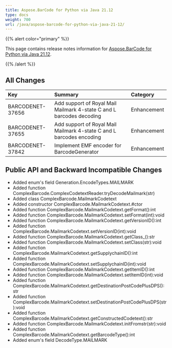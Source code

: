 ```yaml
---
title: Aspose.BarCode for Python via Java 21.12
type: docs
weight: 700
url: /java/aspose-barcode-for-python-via-java-21-12/
---
```


{{% alert color="primary" %}} 

This page contains release notes information for [Aspose.BarCode for Python via Java 21.12](https://downloads.aspose.com/barcode/python-java/new-releases/aspose.barcode-for-python-via-java-21.12/).

{{% /alert %}} 
## **All Changes**

|**Key**|**Summary**|**Category**|
| :- | :- | :- |
|BARCODENET-37656|Add support of Royal Mail Mailmark 4-state C and L barcodes decoding|Enhancement|
|BARCODENET-37655|Add support of Royal Mail Mailmark 4-state C and L barcodes encoding|Enhancement|
|BARCODENET-37842|Implement EMF encoder for BarcodeGenerator|Enhancement|

## **Public API and Backward Incompatible Changes**

- Added enum's field Generation.EncodeTypes.MAILMARK
- Added function ComplexBarcode.ComplexCodetextReader.tryDecodeMailmark(str)
- Added class ComplexBarcode.MailmarkCodetext
- Added constructor ComplexBarcode.MailmarkCodetext.#ctor
- Added function ComplexBarcode.MailmarkCodetext.getFormat():int
- Added function ComplexBarcode.MailmarkCodetext.setFormat(int):void
- Added function ComplexBarcode.MailmarkCodetext.getVersionID():int
- Added function ComplexBarcode.MailmarkCodetext.setVersionID(int):void
- Added function ComplexBarcode.MailmarkCodetext.getClass_():str
- Added function ComplexBarcode.MailmarkCodetext.setClass(str):void
- Added function ComplexBarcode.MailmarkCodetext.getSupplychainID():int
- Added function ComplexBarcode.MailmarkCodetext.setSupplychainID(int):void
- Added function ComplexBarcode.MailmarkCodetext.getItemID():int
- Added function ComplexBarcode.MailmarkCodetext.setItemID(int):void
- Added function ComplexBarcode.MailmarkCodetext.getDestinationPostCodePlusDPS():str
- Added function ComplexBarcode.MailmarkCodetext.setDestinationPostCodePlusDPS(str):void
- Added function ComplexBarcode.MailmarkCodetext.getConstructedCodetext():str
- Added function ComplexBarcode.MailmarkCodetext.initFromstr(str):void
- Added function ComplexBarcode.MailmarkCodetext.getBarcodeType():int
- Added enum's field DecodeType.MAILMARK
